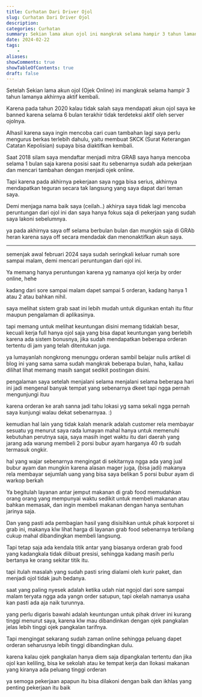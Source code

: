 ```yaml
---
title: Curhatan Dari Driver Ojol   
slug: Curhatan Dari Driver Ojol
description: 
categories: Curhatan
summary: Sekian lama akun ojol ini mangkrak selama hampir 3 tahun lamanya dan hanya diaktifkan beberapa detik agar tidak di banned oleh pihak grab karena terlalu lama offline.
date: 2024-02-22
tags: 
    -
aliases: 
showComments: true
showTableOfContents: true
draft: false
---
```


Setelah Sekian lama akun ojol (Ojek Online) ini mangkrak selama hampir 3 tahun lamanya akhirnya aktif kembali.

Karena pada tahun 2020 kalau tidak salah saya mendapati akun ojol saya ke banned karena selama 6 bulan terakhir tidak terdeteksi aktif oleh server ojolnya.

Alhasil karena saya ingin mencoba cari cuan tambahan lagi saya perlu mengurus berkas terlebih dahulu, yaitu membuat SKCK (Surat Keterangan Catatan Kepolisian) supaya bisa diaktifkan kembali.

Saat 2018 silam saya mendaftar menjadi mitra GRAB saya hanya mencoba selama 1 bulan saja karena posisi saat itu sebenarnya sudah ada pekerjaan dan mencari tambahan dengan menjadi ojek online.

Tapi karena pada akhirnya pekerjaan saya ngga bisa serius, akhirnya mendapatkan teguran secara tak langsung yang saya dapat dari teman saya.

Demi menjaga nama baik saya (ceilah..) akhirya saya tidak lagi mencoba peruntungan dari ojol ini dan saya hanya fokus saja di pekerjaan yang sudah saya lakoni sebelumnya.

ya pada akhirnya saya off selama berbulan bulan dan mungkin saja di GRAb heran karena saya off secara mendadak dan menonaktifkan akun saya.

___

semenjak awal februari 2024 saya sudah seringkali keluar rumah sore sampai malam, demi mencari peruntungan dari ojol ini.

Ya memang hanya peruntungan karena yg namanya ojol kerja by order online, hehe

kadang dari sore sampai malam dapet sampai 5 orderan, kadang hanya 1 atau 2 atau bahkan nihil.

saya melihat sistem grab saat ini lebih mudah untuk digunkan entah itu fitur maupun pengalaman di aplikasinya.

tapi memang untuk melihat keuntungan disini memang tidaklah besar, kecuali kerja full hanya ojol saja yang bisa dapat keuntungan yang berlebih karena ada sistem bonusnya, jika sudah mendapatkan beberapa orderan tertentu di jam yang telah ditentukan juga.

ya lumayanlah nongkrong menunggu orderan sambil belajar nulis artikel di blog ini yang sama sama sudah mangkrak beberapa bulan, haha, kallau dilihat lihat memang masih sangat sedikit postingan disini.

pengalaman saya setelah menjalani selama menjalani selama beberapa hari ini jadi mengenal banyak tempat yang sebenarnya dkeet tapi ngga pernah mengunjungi ituu

karena orderan ke arah sanna jadi tahu lokasi yg sama sekali ngga pernah saya kunjungi walau dekat sebenarnyaa. :)

kemudian hal lain yang tidak kalah menarik adalah customer rela membayar sesuatu yg menurut saya rada lumayan mahal hanya untuk memenuhi kebutuhan perutnya saja, saya masih inget waktu itu dari daerah yang jarang ada warung membeli 2 porsi bubur ayam harganya 40 rb sudah termasuk ongkir.

hal yang wajar sebenarnya mengingat di sekitarnya ngga ada yang jual bubur ayam dan mungkin karena alasan mager juga, (bisa jadi) makanya rela membayar sejumlah uang yang bisa saya belikan 5 porsi bubur ayam di warkop berkah
 
Ya begitulah layanan antar jemput makanan di grab food memudahkan orang orang yang mempunyai waktu sedikit untuk membeli makanan atau bahkan memasak, dan ingin membeli makanan dengan hanya sentuhan jarinya saja.

Dan yang pasti ada pembagian hasil yang disisihkan untuk pihak korporet si grab ini, makanya klw lihat harga di layanan grab food sebenarnya terbilang cukup mahal dibandingkan membeli langsung.

Tapi tetap saja ada kendala titik antar yang biasanya orderan grab food yang kadangkala tidak diibuat presisi, sehingga kadang masih perlu bertanya ke orang sekitar titik itu.

tapi itulah masalah yang sudah pasti sring dialami oleh kurir paket, dan menjadi ojol tidak jauh bedanya.

saat yang paling nyesek adalah ketika udah niat ngojol dari sore sampai malam teryata ngga ada yangn order satupun, tapi okelah namanya usaha kan pasti ada aja naik turunnya.

yang perlu digaris bawahi adalah keuntungan untuk pihak driver ini kurang tinggi menurut saya, karena klw mau dibandinkan dengan ojek pangkalan jelas lebih tinggi ojek pangkalan tarifnya.

Tapi mengingat sekarang sudah zaman online sehingga peluang dapet orderan seharusnya lebih tinggi dibandingkan dulu.

karena kalau ojek pangkalan hanya diem saja dipangkalan tertentu dan jika ojol kan keliling, bisa ke sekolah atau ke tempat kerja dan llokasi makanan yang kiranya ada peluang tinggi orderan

ya semoga pekerjaan apapun itu bisa dilakoni dengan baik dan ikhlas yang penting pekerjaan itu baik